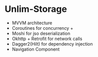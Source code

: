 # Unlim-Storage

 - MVVM architecture
 - Coroutines for concurrency +
 - Moshi for jso deserialization
 - Okhttp + Retrofit for network calls
 - Dagger2(Hilt) for dependency injection
 - Navigation Component